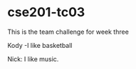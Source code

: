 # cse201-tc03
This is the team challenge for week three


Kody
-I like basketball

Nick: I like music.

